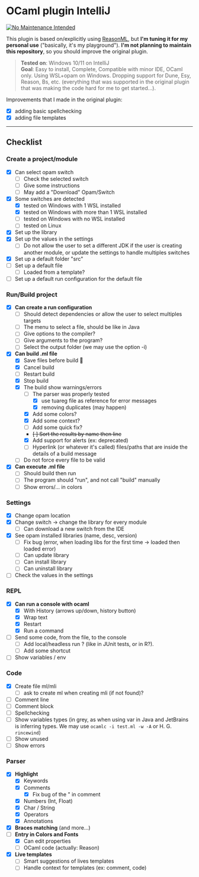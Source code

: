 # OCaml plugin IntelliJ

[![No Maintenance Intended](http://unmaintained.tech/badge.svg)](http://unmaintained.tech/)

This plugin is based on/explicitly using [ReasonML](https://github.com/giraud/reasonml-idea-plugin), but **I'm tuning it for my personal use** ("basically, it's my playground"). **I'm not planning to maintain this repository**, so you should improve the original plugin.

> **Tested on**: Windows 10/11 on IntelliJ<br>
> **Goal**: Easy to install, Complete, Compatible with minor IDE, OCaml only. Using WSL+opam on Windows. Dropping support for Dune, Esy, Reason, Bs, etc. (everything that was supported in the original plugin that was making the code hard for me to get started...).

Improvements that I made in the original plugin:

* [x] adding basic spellchecking
* [x] adding file templates

<hr>

## Checklist

### Create a project/module

* [x] Can select opam switch
  * [ ] Check the selected switch
  * [ ] Give some instructions
   * [ ] May add a "Download" Opam/Switch
* [x] Some switches are detected
  * [x] tested on Windows with 1 WSL installed
  * [x] tested on Windows with more than 1 WSL installed
  * [ ] tested on Windows with no WSL installed
  * [ ] tested on Linux
* [x] Set up the library
* [x] Set up the values in the settings
  * [ ] Do not allow the user to set a different JDK if the user is creating another module, or update the settings to handle multiples switches
* [x] Set up a default folder "src"
* [ ] Set up a default file
  * [ ] Loaded from a template?
* [ ] Set up a default run configuration for the default file

### Run/Build project

* [x] **Can create a run configuration**
  * [ ] Should detect dependencies or allow the user to select multiples targets
  * [ ] The menu to select a file, should be like in Java
  * [ ] Give options to the compiler?
  * [ ] Give arguments to the program?
  * [ ] Select the output folder (we may use the option -i)
* [x] **Can build .ml file**
  * [x] Save files before build 👀
  * [x] Cancel build
  * [ ] Restart build
  * [x] Stop build
  * [x] The build show warnings/errors
    * [ ] The parser was properly tested
      * [x] use tuareg file as reference for error messages
      * [x] removing duplicates (may happen)
    * [x] Add some colors?
    * [x] Add some context?
    * [ ] Add some quick fix?
    * ~~[ ] Sort the results by name then line~~
    * [x] Add support for alerts (ex: deprecated)
    * [ ] Hyperlink (or whatever it's called) files/paths that are inside the details of a build message
  * [ ] Do not force every file to be valid
* [x] **Can execute .ml file**
  * [ ] Should build then run
  * [ ] The program should "run", and not call "build" manually
  * [ ] Show errors/... in colors

### Settings

* [x] Change opam location
* [x] Change switch -> change the library for every module
  * [ ] Can download a new switch from the IDE
* [x] See opam installed libraries (name, desc, version)
  * [ ] Fix bug (error, when loading libs for the first time -> loaded then loaded error)
  * [ ] Can update library
  * [ ] Can install library
  * [ ] Can uninstall library
* [ ] Check the values in the settings

### REPL

* [x] **Can run a console with ocaml**
  * [x] With History (arrows up/down, history button)
  * [x] Wrap text
  * [x] Restart
  * [x] Run a command
* [ ] Send some code, from the file, to the console
  * [ ] Add local/headless run ? (like in JUnit tests, or in R?).
  * [ ] Add some shortcut
* [ ] Show variables / env

### Code

* [x] Create file ml/mli
  * [ ] ask to create ml when creating mli (if not found)?
* [ ] Comment line
* [ ] Comment block
* [ ] Spellchecking
* [ ] Show variables types (in grey, as when using var in Java and JetBrains is inferring types. We may use `ocamlc -i test.ml -w -A` or H. G. `rincewind`)
* [ ] Show unused
* [ ] Show errors

### Parser

* [x] **Highlight**
  * [x] Keywords
  * [x] Comments
    * [x] Fix bug of the " in comment
  * [x] Numbers (Int, Float)
  * [x] Char / String
  * [x] Operators
  * [x] Annotations
* [x] **Braces matching** (and more...)
* [ ] **Entry in Colors and Fonts**
  * [x] Can edit properties
  * [ ] OCaml code (actually: Reason)
* [x] **Live templates**
  * [ ] Smart suggestions of lives templates
  * [ ] Handle context for templates (ex: comment, code)
